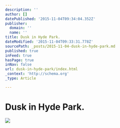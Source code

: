 ```yaml
---
description: ''
author: []
datePublished: '2015-11-04T09:34:04.352Z'
publisher:
  domain: ''
  name: ''
title: Dusk in Hyde Park.
dateModified: '2015-11-04T09:33:31.778Z'
sourcePath: _posts/2015-11-04-dusk-in-hyde-park.md
published: true
inFeed: true
hasPage: true
inNav: false
url: dusk-in-hyde-park/index.html
_context: 'http://schema.org'
_type: Article

---
```

# Dusk in Hyde Park.
![](https://the-grid-user-content.s3-us-west-2.amazonaws.com/d0b059fc-0587-4ed9-a99f-aa08776fe85c.png)